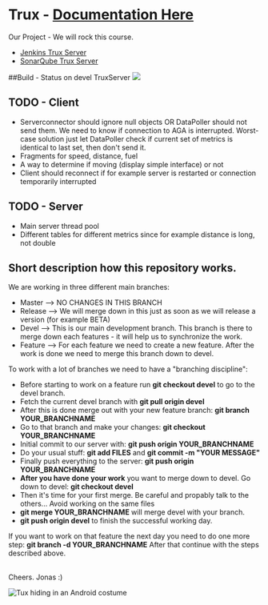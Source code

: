 # Trux - [Documentation Here](https://github.com/TacoVox/Tux/tree/master/DIT524_Project)
Our Project - We will rock this course.

* [Jenkins Trux Server](http://derkahler.de:8080/job/TruxServer/)
* [SonarQube Trux Server](http://www.derkahler.de:9000/dashboard/index/1)

##Build - Status on devel
TruxServer <img src="http://derkahler.de:8080/job/TruxServer/1/badge/icon">

## TODO - Client
* Serverconnector should ignore null objects OR DataPoller should not send them. We need to know if connection to AGA is interrupted. Worst-case solution just let DataPoller check if current set of metrics is identical to last set, then don't send it.
* Fragments for speed, distance, fuel
* A way to determine if moving (display simple interface) or not
* Client should reconnect if for example server is restarted or connection temporarily interrupted

## TODO - Server
* Main server thread pool
* Different tables for different metrics since for example distance is long, not double

## Short description how this repository works.
We are working in three different main branches:
* Master --> NO CHANGES IN THIS BRANCH
* Release --> We will merge down in this just as soon as we will release a version (for example BETA)
* Devel --> This is our main development branch. This branch is there to merge down each features - it will help us to synchronize the work.
* Feature --> For each feature we need to create a new feature. After the work is done we need to merge this branch down to devel.

To work with a lot of branches we need to have a "branching discipline":
* Before starting to work on a feature run <b>git checkout devel</b> to go to the devel branch.
* Fetch the current devel branch with <b>git pull origin devel</b>
* After this is done merge out with your new feature branch: <b>git branch YOUR_BRANCHNAME</b>
* Go to that branch and make your changes: <b>git checkout YOUR_BRANCHNAME</b>
* Initial commit to our server with: <b>git push origin YOUR_BRANCHNAME</b>
* Do your usual stuff: <b>git add FILES</b> and <b>git commit -m "YOUR MESSAGE"</b>
* Finally push everything to the server: <b>git push origin YOUR_BRANCHNAME</b>
* <b>After you have done your work</b> you want to merge down to devel. Go down to devel: <b>git checkout devel</b>
* Then it's time for your first merge. Be careful and propably talk to the others... Avoid working on the same files
* <b>git merge YOUR_BRANCHNAME</b> will merge devel with your branch.
* <b>git push origin devel</b> to finish the successful working day.

If you want to work on that feature the next day you need to do one more step: <b>git branch -d YOUR_BRANCHNAME</b>
After that continue with the steps described above.

<br>Cheers. Jonas :)

<img src="http://fc01.deviantart.net/fs71/f/2011/060/3/a/tux_in_android_robot_costume_2_by_whidden-d3aq9k0.png" alt="Tux hiding in an Android costume"><br>
